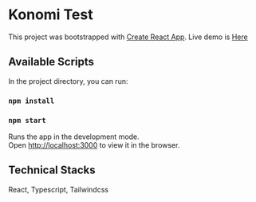 # Konomi Test

This project was bootstrapped with [Create React App](https://github.com/facebook/create-react-app). Live demo is [Here](https://konomitest.netlify.app/)

## Available Scripts

In the project directory, you can run:

### `npm install`
### `npm start`

Runs the app in the development mode.\
Open [http://localhost:3000](http://localhost:3000) to view it in the browser.

## Technical Stacks

React, Typescript, Tailwindcss